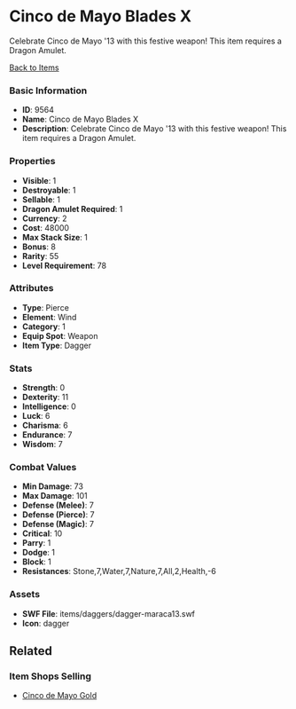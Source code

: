 # Cinco de Mayo Blades X

Celebrate Cinco de Mayo '13 with this festive weapon!
 This item requires a Dragon Amulet.

[Back to Items](../items.md)

### Basic Information

- **ID**: 9564
- **Name**: Cinco de Mayo Blades X
- **Description**: Celebrate Cinco de Mayo &#039;13 with this festive weapon!
 This item requires a Dragon Amulet.

### Properties

- **Visible**: 1
- **Destroyable**: 1
- **Sellable**: 1
- **Dragon Amulet Required**: 1
- **Currency**: 2
- **Cost**: 48000
- **Max Stack Size**: 1
- **Bonus**: 8
- **Rarity**: 55
- **Level Requirement**: 78

### Attributes

- **Type**: Pierce
- **Element**: Wind
- **Category**: 1
- **Equip Spot**: Weapon
- **Item Type**: Dagger

### Stats

- **Strength**: 0
- **Dexterity**: 11
- **Intelligence**: 0
- **Luck**: 6
- **Charisma**: 6
- **Endurance**: 7
- **Wisdom**: 7

### Combat Values

- **Min Damage**: 73
- **Max Damage**: 101
- **Defense (Melee)**: 7
- **Defense (Pierce)**: 7
- **Defense (Magic)**: 7
- **Critical**: 10
- **Parry**: 1
- **Dodge**: 1
- **Block**: 1
- **Resistances**: Stone,7,Water,7,Nature,7,All,2,Health,-6

### Assets

- **SWF File**: items/daggers/dagger-maraca13.swf
- **Icon**: dagger

## Related

### Item Shops Selling

- [Cinco de Mayo Gold](../item-shops/332-cinco-de-mayo-gold.md)

